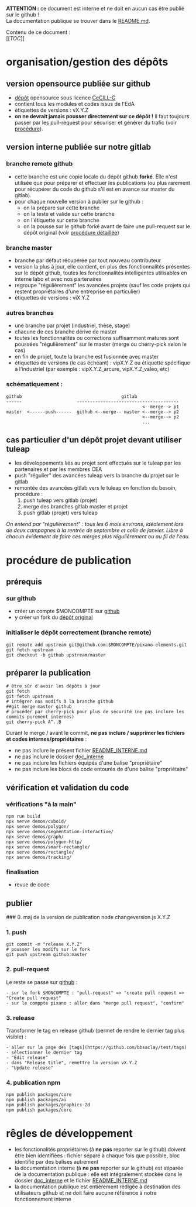 **ATTENTION :** ce document est interne et ne doit en aucun cas être publié sur le github !  
La documentation publique se trouver dans le [README.md](./README.md).

Contenu de ce document :  
[[_TOC_]]

# organisation/gestion des dépôts
## version opensource publiée sur github
- [dépôt](https://github.com/pixano/pixano-app) opensource sous licence [CeCILL-C](./LICENSE.txt)
- contient tous les modules et codes issus de l'EdA
- étiquettes de versions : vX.Y.Z
- **on ne devrait jamais pousser directement sur ce dépôt !** Il faut toujours passer par les pull-request pour sécuriser et générer du trafic (voir [procédure](#procedure-de-publication)).

## version interne publiée sur notre gitlab
### branche remote github
- cette branche est une copie locale du dépôt github **forké**. Elle n'est utilisée que pour préparer et effectuer les publications (ou plus rarement pour récupérer du code du github s'il est en avance sur master du gitlab).
- pour chaque nouvelle version à publier sur le github :
	- on la prépare sur cette branche
	- on la teste et valide sur cette branche
	- on l'étiquette sur cette branche
	- on la pousse sur le github forké avant de faire une pull-request sur le dépôt original (voir [procédure détaillée](#procedure-de-publication))
### branche master
- branche par défaut récupérée par tout nouveau contributeur
- version la plus à jour, elle contient, en plus des fonctionnalités présentes sur le dépôt github, toutes les fonctionnalités intelligentes utilisables en interne labo et avec nos partenaires
- regroupe "régulièrement" les avancées projets (sauf les code projets qui restent propriétaires d'une entreprise en particulier)
- étiquettes de versions : viX.Y.Z
### autres branches
- une branche par projet (industriel, thèse, stage)
- chacune de ces branche dérive de master
- toutes les fonctionnalités ou corrections suffisamment matures sont poussées "régulièrement" sur le master (merge ou cherry-pick selon le cas)
- en fin de projet, toute la branche est fusionnée avec master
- étiquettes de versions (le cas échéant) : vipX.Y.Z ou étiquette spécifique à l'industriel (par exemple : vipX.Y.Z_arcure, vipX.Y.Z_valeo, etc)

### schématiquement :
```
github                                      gitlab  
------                     ---------------------------------------  
                                                    <--merge--> p1  
master  <------push------  github <--merge-- master <--merge--> p2  
                                                    <--merge--> p2  
                                                    ...  
```

## cas particulier d'un dépôt projet devant utiliser tuleap
- les développements liés au projet sont effectués sur le tuleap par les partenaires et par les membres CEA
- push "régulier" des avancées tuleap vers la branche du projet sur le gitlab
- remontée des avancées gitlab vers le tuleap en fonction du besoin, procédure :
	1. push tuleap vers gitlab (projet)
	2. merge des branches gitlab master et projet
	3. push gitlab (projet) vers tuleap

*On entend par "régulièrement" : tous les 6 mois environs, idéalement lors de deux campagnes à la rentrée de septembre et celle de janvier. Libre à chacun évidement de faire ces merges plus régulièrement ou au fil de l'eau.*




# procédure de publication
## prérequis
### sur github
- créer un compte $MONCOMPTE sur [github](https://github.com)
- y créer un fork du [dépôt original](https://github.com/pixano/pixano-elements)
### initialiser le dépôt correctement (branche remote)
	git remote add upstream git@github.com:$MONCOMPTE/pixano-elements.git
	git fetch upstream
	git checkout -b github upstream/master

## préparer la publication
	# être sûr d'avoir les dépôts à jour
	git fetch
	git fetch upstream
	# intégrer nos modifs à la branche github
	##git merge master github
	# procéder par cherry-pick pour plus de sécurité (ne pas inclure les commits purement internes)
	git cherry-pick A^..B

Durant le merge / avant le commit, **ne pas inclure / supprimer les fichiers et codes internes/propriétaires** :  

- ne pas inclure le présent fichier [README_INTERNE.md](./README_INTERNE.md)
- ne pas inclure le dossier [doc_interne](./doc_interne)
- ne pas inclure les fichiers équipés d'une balise "propriétaire"
- ne pas inclure les blocs de code entourés de d'une balise "propriétaire"

## vérification et validation du code
### vérifications "à la main"
	npm run build
	npx serve demos/cuboid/
	npx serve demos/polygon/
	npx serve demos/segmentation-interactive/
	npx serve demos/graph/
	npx serve demos/polygon-http/
	npx serve demos/smart-rectangle/
	npx serve demos/rectangle/
	npx serve demos/tracking/
### finalisation
- revue de code

## publier
### 0. maj de la version de publication
	node changeversion.js X.Y.Z
### 1. push
	git commit -m "release X.Y.Z"
	# pousser les modifs sur le fork
	git push upstream github:master
### 2. pull-request
Le reste se passe sur [github](https://github.com) :

	- sur le fork $MONCOMPTE : "pull-request" => "create pull request => "Create pull request"
	- sur le comppte pixano : aller dans "merge pull request", "confirm"
### 3. release
Transformer le tag en release github (permet de rendre le dernier tag plus visible) :

	- aller sur la page des [tags](https://github.com/bbsaclay/test/tags)
	- sélectionner le dernier tag
	- "Edit release"
	- dans "Release title", remettre la version vX.Y.Z
	- "Update release"
### 4. publication npm
	npm publish packages/core
	npm publish packages/ai
	npm publish packages/graphics-2d
	npm publish packages/core




# rêgles de développement
- les fonctionalités propriétaires (à **ne pas** reporter sur le github) doivent être bien identifiées : fichier séparé à chaque fois que possible, bloc identifié par des balises autrement
- la documentation interne (à **ne pas** reporter sur le github) est séparée de la documentation publique : elle est intégralement stockée dans le dossier [doc_interne](./doc_interne) et le fichier [README_INTERNE.md](./README_INTERNE.md)
- la documentation publique est entièrement rédigée à destination des utilisateurs github et ne doit faire aucune référence à notre fonctionnement interne







